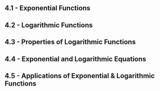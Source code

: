 ## 4.1 - Exponential Functions	

## 4.2 - Logarithmic Functions

## 4.3 - Properties of Logarithmic Functions	

## 4.4 - Exponential and Logarithmic Equations

## 4.5 - Applications of Exponential & Logarithmic Functions	